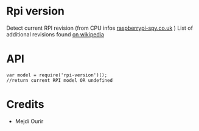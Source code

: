 # Rpi version

Detect current RPI revision (from CPU infos [raspberrypi-spy.co.uk](http://www.raspberrypi-spy.co.uk/2012/09/checking-your-raspberry-pi-board-version/) )
List of additional revisions found [on wikipedia](https://fr.wikipedia.org/wiki/Raspberry_Pi#Identification_des_diff.C3.A9rents_mod.C3.A8les_de_Raspberry_.28en_compl.C3.A9ment_.C3.A0_ci-dessus.29)



# API

```
var model = require('rpi-version')();
//return current RPI model OR undefined

```


# Credits
* Mejdi Ourir

